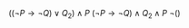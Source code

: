 $((\neg P \rightarrow \neg Q) \lor Q_{2}) \land P$
$(\neg P \rightarrow \neg Q) \land Q_2 \land P$
$\neg()$